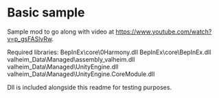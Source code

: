 # Basic sample

Sample mod to go along with video at https://www.youtube.com/watch?v=p_gsFASlvRw.

Required libraries:
BepInEx\core\0Harmony.dll
BepInEx\core\BepInEx.dll
valheim_Data\Managed\assembly_valheim.dll
valheim_Data\Managed\UnityEngine.dll
valheim_Data\Managed\UnityEngine.CoreModule.dll

Dll is included alongside this readme for testing purposes.
